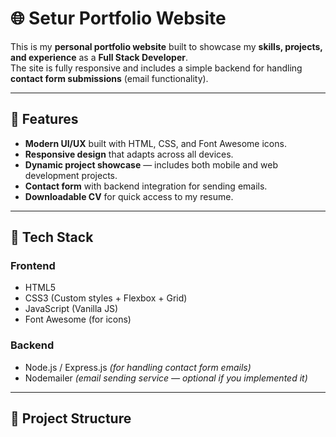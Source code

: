 # 🌐 Setur Portfolio Website

This is my **personal portfolio website** built to showcase my **skills, projects, and experience** as a **Full Stack Developer**.  
The site is fully responsive and includes a simple backend for handling **contact form submissions** (email functionality).

---

## 🚀 Features

- **Modern UI/UX** built with HTML, CSS, and Font Awesome icons.  
- **Responsive design** that adapts across all devices.  
- **Dynamic project showcase** — includes both mobile and web development projects.  
- **Contact form** with backend integration for sending emails.  
- **Downloadable CV** for quick access to my resume.  

---

## 🧠 Tech Stack

### Frontend
- HTML5  
- CSS3 (Custom styles + Flexbox + Grid)
- JavaScript (Vanilla JS)
- Font Awesome (for icons)

### Backend
- Node.js / Express.js *(for handling contact form emails)*  
- Nodemailer *(email sending service — optional if you implemented it)*

---

## 📁 Project Structure

